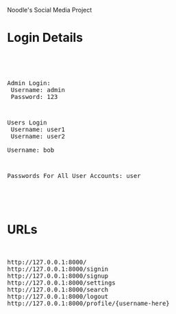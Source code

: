 Noodle's Social Media Project<br/>
<h1>Login Details</h1>
<pre>
<br />

Admin Login:<br />
Username: admin<br />
Password: 123<br />

Users Login<br />
Username: user1<br />
Username: user2<br />
Username: bob<br />

Passwords For All User Accounts: user<br />
</pre><br />

<h1>URLs</h1>
<pre>
<br />
http://127.0.0.1:8000/ 
http://127.0.0.1:8000/signin
http://127.0.0.1:8000/signup
http://127.0.0.1:8000/settings
http://127.0.0.1:8000/search
http://127.0.0.1:8000/logout
http://127.0.0.1:8000/profile/{username-here}
</pre>
